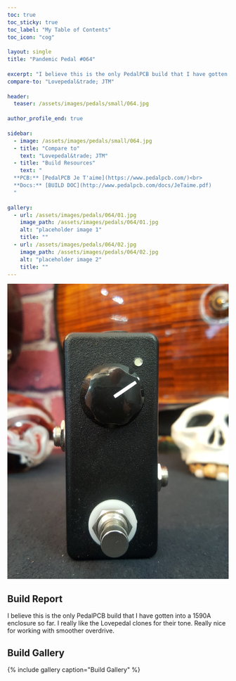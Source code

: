 ```yaml
---
toc: true
toc_sticky: true
toc_label: "My Table of Contents"
toc_icon: "cog"

layout: single
title: "Pandemic Pedal #064"

excerpt: "I believe this is the only PedalPCB build that I have gotten into a 1590A enclosure so far. I really like the Lovepedal clones for their tone. Really nice for working with smoother overdrive."
compare-to: "Lovepedal&trade; JTM"

header:
  teaser: /assets/images/pedals/small/064.jpg

author_profile_end: true

sidebar:
  - image: /assets/images/pedals/small/064.jpg
  - title: "Compare to"
    text: "Lovepedal&trade; JTM"
  - title: "Build Resources"
    text: "
  **PCB:** [PedalPCB Je T'aime](https://www.pedalpcb.com/)<br>
  **Docs:** [BUILD DOC](http://www.pedalpcb.com/docs/JeTaime.pdf)
  "

gallery:
  - url: /assets/images/pedals/064/01.jpg
    image_path: /assets/images/pedals/064/01.jpg
    alt: "placeholder image 1"
    title: ""
  - url: /assets/images/pedals/064/02.jpg
    image_path: /assets/images/pedals/064/02.jpg
    alt: "placeholder image 2"
    title: ""
---
```


[![header](/assets/images/pedals/064.jpg)](/assets/images/pedals/064.jpg)

## Build Report ##

I believe this is the only PedalPCB build that I have gotten into a 1590A enclosure so far. I really like the Lovepedal clones for their tone. Really nice for working with smoother overdrive.

## Build Gallery ##

{% include gallery caption="Build Gallery" %}